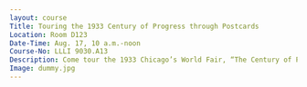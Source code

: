 ```yaml
---
layout: course
Title: Touring the 1933 Century of Progress through Postcards
Location: Room D123
Date-Time: Aug. 17, 10 a.m.-noon
Course-No: LLLI 9030.A13
Description: Come tour the 1933 Chicago’s World Fair, “The Century of Progress,” through an antique postcard collection and memorabilia.
Image: dummy.jpg
---
```

